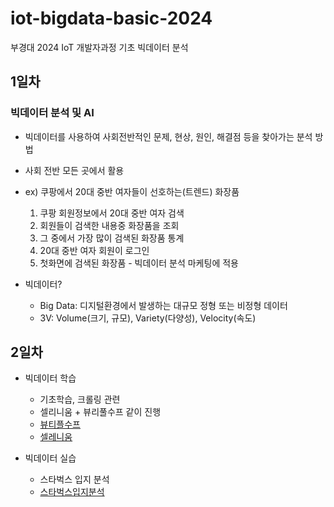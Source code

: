 # iot-bigdata-basic-2024
부경대 2024 IoT 개발자과정 기초 빅데이터 분석


## 1일차
### 빅데이터 분석 및 AI
- 빅데이터를 사용하여 사회전반적인 문제, 현상, 원인, 해결점 등을 찾아가는 분석 방법
- 사회 전반 모든 곳에서 활용
- ex) 쿠팡에서 20대 중반 여자들이 선호하는(트렌드) 화장품
    1. 쿠팡 회원정보에서 20대 중반 여자 검색
    2. 회원들이 검색한 내용중 화장품을 조회
    3. 그 중에서 가장 많이 검색된 화장품 통계
    4. 20대 중반 여자 회원이 로그인
    5. 첫화면에 검색된 화장품 - 빅데이터 분석 마케팅에 적용

- 빅데이터?
    - Big Data: 디지털환경에서 발생하는 대규모 정형 또는 비정형 데이터
    - 3V: Volume(크기, 규모), Variety(다양성), Velocity(속도)
## 2일차
- 빅데이터 학습
    - 기초학습, 크롤링 관련
    - 셀리니움 + 뷰리풀수프 같이 진행
    - [뷰티플수프](https://github.com/RiverGang/iot-bigdata-basic-2024/blob/main/day02/dba04_beautifulsoup_basic.ipynb)
    - [셀레니움](https://github.com/RiverGang/iot-bigdata-basic-2024/blob/main/day02/dba05_selenium_basic.ipynb)

- 빅데이터 실습
    - 스타벅스 입지 분석
    - [스타벅스입지분석](https://github.com/RiverGang/iot-bigdata-basic-2024/blob/main/day02/dba06_starbucks_analysis.ipynb)
